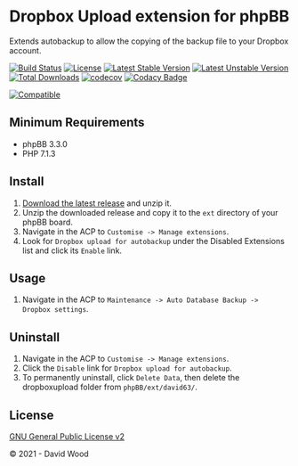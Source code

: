 # Dropbox Upload extension for phpBB

Extends autobackup to allow the copying of the backup file to your Dropbox account.

[![Build Status](https://github.com/david63/dropboxupload/workflows/Tests/badge.svg)](https://github.com/phpbb-extensions/david63/dropboxupload)
[![License](https://poser.pugx.org/david63/dropboxupload/license)](https://packagist.org/packages/david63/dropboxupload)
[![Latest Stable Version](https://poser.pugx.org/david63/dropboxupload/v/stable)](https://packagist.org/packages/david63/dropboxupload)
[![Latest Unstable Version](https://poser.pugx.org/david63/dropboxupload/v/unstable)](https://packagist.org/packages/david63/dropboxupload)
[![Total Downloads](https://poser.pugx.org/david63/dropboxupload/downloads)](https://packagist.org/packages/david63/dropboxupload)
[![codecov](https://codecov.io/gh/david63/dropboxupload/branch/master/graph/badge.svg?token=D2500PgRex)](https://codecov.io/gh/david63/dropboxupload)
[![Codacy Badge](https://api.codacy.com/project/badge/Grade/c5e05eb52faa4b0fa40e2a32d2110685)](https://www.codacy.com/manual/david63/dropboxupload?utm_source=github.com&amp;utm_medium=referral&amp;utm_content=david63/dropboxupload&amp;utm_campaign=Badge_Grade)

 [![Compatible](https://img.shields.io/badge/compatible-phpBB:3.3.x-blue.svg)](https://shields.io/)

## Minimum Requirements
* phpBB 3.3.0
* PHP 7.1.3

## Install
1. [Download the latest release](https://github.com/david63/dropboxupload/archive/3.2.zip) and unzip it.
2. Unzip the downloaded release and copy it to the `ext` directory of your phpBB board.
3. Navigate in the ACP to `Customise -> Manage extensions`.
4. Look for `Dropbox upload for autobackup` under the Disabled Extensions list and click its `Enable` link.

## Usage
1. Navigate in the ACP to `Maintenance -> Auto Database Backup -> Dropbox settings`.

## Uninstall
1. Navigate in the ACP to `Customise -> Manage extensions`.
2. Click the `Disable` link for `Dropbox upload for autobackup`.
3. To permanently uninstall, click `Delete Data`, then delete the dropboxupload folder from `phpBB/ext/david63/`.

## License
[GNU General Public License v2](http://opensource.org/licenses/GPL-2.0)

© 2021 - David Wood
